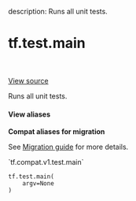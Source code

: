 description: Runs all unit tests.

<div itemscope itemtype="http://developers.google.com/ReferenceObject">
<meta itemprop="name" content="tf.test.main" />
<meta itemprop="path" content="Stable" />
</div>

# tf.test.main

<!-- Insert buttons and diff -->

<table class="tfo-notebook-buttons tfo-api nocontent" align="left">

</table>

<a target="_blank" class="external" href="/code/stable/tensorflow/python/platform/test.py">View source</a>



Runs all unit tests.

<section class="expandable">
  <h4 class="showalways">View aliases</h4>
  <p>
<b>Compat aliases for migration</b>
<p>See
<a href="https://www.tensorflow.org/guide/migrate">Migration guide</a> for
more details.</p>
<p>`tf.compat.v1.test.main`</p>
</p>
</section>

<pre class="devsite-click-to-copy prettyprint lang-py tfo-signature-link">
<code>tf.test.main(
    argv=None
)
</code></pre>



<!-- Placeholder for "Used in" -->
